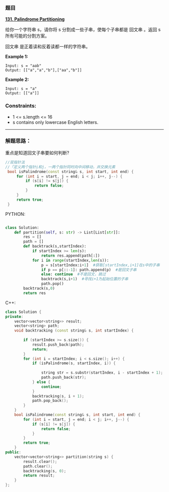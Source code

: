 ### 题目

 **[131. Palindrome Partitioning](https://leetcode-cn.com/problems/palindrome-partitioning/)** 
 
给你一个字符串 s，请你将 s 分割成一些子串，使每个子串都是 回文串 。返回 s 所有可能的分割方案。

回文串 是正着读和反着读都一样的字符串。

**Example 1:**
```
Input: s = "aab"
Output: [["a","a","b"],["aa","b"]]
```
**Example 2:**
```
Input: s = "a"
Output: [["a"]]
```

### Constraints:

* 1 <= s.length <= 16
* s contains only lowercase English letters.
---

### 解题思路：

重点是知道回文子串要如何判断?
```C++
//双指针法
//「定义两个指针i和j，一两个指针同时向中间移动，并交换元素
 bool isPalindrome(const string& s, int start, int end) {
     for (int i = start, j = end; i < j; i++, j--) {
         if (s[i] != s[j]) {
             return false;
         }
     }
     return true;
 }
```

PYTHON:
```PYTHON

class Solution:
    def partition(self, s: str) -> List[List[str]]:
        res = []  
        path = []  
        def backtrack(s,startIndex):
            if startIndex >= len(s):  
                return res.append(path[:])
            for i in range(startIndex,len(s)):
                p = s[startIndex:i+1]  #获取[startIndex,i+1]在s中的子串
                if p == p[::-1]: path.append(p)  #是回文子串
                else: continue  #不是回文，跳过
                backtrack(s,i+1)  #寻找i+1为起始位置的子串
                path.pop()  
        backtrack(s,0)
        return res                

```

C++:
```C++
class Solution {
private:
    vector<vector<string>> result;
    vector<string> path; 
    void backtracking (const string& s, int startIndex) {
        
        if (startIndex >= s.size()) {
            result.push_back(path);
            return;
        }
        for (int i = startIndex; i < s.size(); i++) {
            if (isPalindrome(s, startIndex, i)) {  
                
                string str = s.substr(startIndex, i - startIndex + 1);
                path.push_back(str);
            } else {                                
                continue;
            }
            backtracking(s, i + 1); 
            path.pop_back(); 
        }
    }
    bool isPalindrome(const string& s, int start, int end) {
        for (int i = start, j = end; i < j; i++, j--) {
            if (s[i] != s[j]) {
                return false;
            }
        }
        return true;
    }
public:
    vector<vector<string>> partition(string s) {
        result.clear();
        path.clear();
        backtracking(s, 0);
        return result;
    }
};

```
